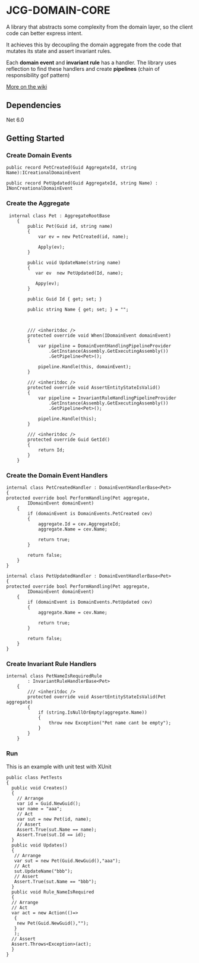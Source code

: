 # JCG-DOMAIN-CORE

A library that abstracts some complexity from the domain layer, so the client code can better express intent.

It achieves this by decoupling the domain aggregate from the code that mutates its state and assert invariant rules.

Each **domain event** and **invariant rule** has a handler. The library uses reflection to find these handlers and create **pipelines** (chain of responsibility gof pattern)

[More on the wiki](https://github.com/jcachayG93/jcg-domain-core/wiki)

## Dependencies
Net 6.0

## Getting Started
### Create Domain Events
```
public record PetCreated(Guid AggregateId, string Name):ICreationalDomainEvent

public record PetUpdated(Guid AggregateId, string Name) : INonCreationalDomainEvent
```

### Create the Aggregate

```
 internal class Pet : AggregateRootBase
    {
        public Pet(Guid id, string name)
        {
            var ev = new PetCreated(id, name);

            Apply(ev);
        }
        
        public void UpdateName(string name)
        {
           var ev  new PetUpdated(Id, name);
           
           Appy(ev);
        }

        public Guid Id { get; set; }

        public string Name { get; set; } = "";

      

        /// <inheritdoc />
        protected override void When(IDomainEvent domainEvent)
        {
            var pipeline = DomainEventHandlingPipelineProvider
                .GetInstance(Assembly.GetExecutingAssembly())
                .GetPipeline<Pet>();

            pipeline.Handle(this, domainEvent);
        }

        /// <inheritdoc />
        protected override void AssertEntityStateIsValid()
        {
            var pipeline = InvariantRuleHandlingPipelineProvider
                .GetInstance(Assembly.GetExecutingAssembly())
                .GetPipeline<Pet>();

            pipeline.Handle(this);
        }

        /// <inheritdoc />
        protected override Guid GetId()
        {
            return Id;
        }
    }
```

### Create the Domain Event Handlers
```
internal class PetCreatedHandler : DomainEventHandlerBase<Pet>
{
protected override bool PerformHandling(Pet aggregate,
        IDomainEvent domainEvent)
    {
        if (domainEvent is DomainEvents.PetCreated cev)
        {
            aggregate.Id = cev.AggregateId;
            aggregate.Name = cev.Name;

            return true;
        }

        return false;
    }
}

internal class PetUpdatedHandler : DomainEventHandlerBase<Pet>
{
protected override bool PerformHandling(Pet aggregate,
        IDomainEvent domainEvent)
    {
        if (domainEvent is DomainEvents.PetUpdated cev)
        {           
            aggregate.Name = cev.Name;

            return true;
        }

        return false;
    }
}

```

### Create Invariant Rule Handlers
```
internal class PetNameIsRequiredRule
        : InvariantRuleHandlerBase<Pet>
    {
        /// <inheritdoc />
        protected override void AssertEntityStateIsValid(Pet aggregate)
        {
            if (string.IsNullOrEmpty(aggregate.Name))
            {
                throw new Exception("Pet name cant be empty");
            }
        }
    }
```

### Run
This is an example with unit test with XUnit

```
public class PetTests
{
  public void Creates()
  {
    // Arrange
    var id = Guid.NewGuid();
    var name = "aaa";
    // Act
    var sut = new Pet(id, name);
    // Assert
    Assert.True(sut.Name == name);
    Assert.True(sut.Id == id);
  }
  public void Updates()
  {
   // Arrange
   var sut = new Pet(Guid.NewGuid(),"aaa");
   // Act
   sut.UpdateName("bbb");
   // Assert
   Assert.True(sut.Name == "bbb");
  }
  public void Rule_NameIsRequired
  {
  // Arrange
  // Act
  var act = new Action(()=>
   {
    new Pet(Guid.NewGuid(),"");
   }
   );
  // Assert
  Assert.Throws<Exception>(act);
  }
}
```
